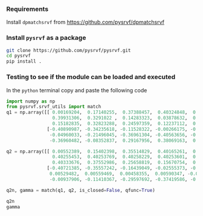 ### Requirements

Install `dpmatchsrvf` from https://github.com/pysrvf/dpmatchsrvf   


### Install `pysrvf` as a package

```bash
git clone https://github.com/pysrvf/pysrvf.git
cd pysrvf
pip install . 
```

### Testing to see if the module can be loaded and executed

In the `python` terminal copy and paste the following code  
```python
import numpy as np
from pysrvf.srvf_utils import match
q1 = np.array([[ 0.00169204,  0.17140255,  0.37388457,  0.40324848,  0.40343557,
                 0.39931306,  0.3291022 ,  0.14283323,  0.03878632,  0.06112178,
                 0.15182835,  0.32823288,  0.24597359,  0.12237112,  0.12082556],
               [-0.40890987, -0.34235618, -0.11528322, -0.00266175, -0.00552813,
                -0.04960033, -0.21496045, -0.36961304, -0.40563656, -0.40312208,
                -0.36960482, -0.08352837,  0.29167956,  0.38069163,  0.38153135]])

q2 = np.array([[ 0.00552389,  0.15402398,  0.35514829,  0.40165261,  0.40273699,
                 0.40255453,  0.40253769,  0.40258229,  0.40253601,  0.40270615,
                 0.40333676,  0.37552986,  0.25658819,  0.15670754,  0.12006318],
               [-0.40721385, -0.35557242, -0.16439049, -0.02555373, -0.00244349,
                0.00529482,  0.00559469,  0.00458355,  0.00590347, -0.00049341,
                -0.00937906, -0.11410367, -0.29597692, -0.37419586, -0.38819515]])

q2n, gamma = match(q1, q2, is_closed=False, qfunc=True)

q2n
gamma
```
